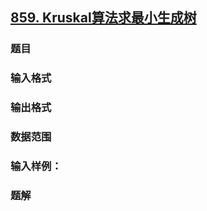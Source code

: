 ## [859. Kruskal算法求最小生成树](https://www.acwing.com/problem/content/861/)

### 题目

### 输入格式

### 输出格式

### 数据范围

### 输入样例：



### 题解
